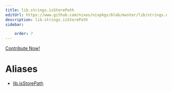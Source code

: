 ```yaml
---
title: lib.strings.isStorePath
editUrl: https://www.github.com/nixos/nixpkgs/blob/master/lib/strings.nix#L1306C17
description: lib.strings.isStorePath
sidebar:

    order: 7
---
```


<a href="https://www.github.com/nixos/nixpkgs/blob/master/lib/strings.nix#L1306C17">Contribute Now!</a>


# Aliases

- [lib.isStorePath](reference/lib/lib-isStorePath)


